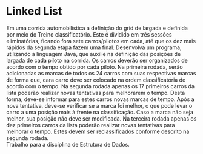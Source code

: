 # Linked List
Em uma corrida automobilística a definição do grid de largada e definida por meio do Treino classificatório. Este é dividido em três sessões eliminatórias, ficando fora sete carros/pilotos em cada, até que os dez mais rápidos da segunda etapa fazem uma final.
Desenvolva um programa, utilizando a linguagem Java, que auxilie na definição das posições de largada de cada piloto na corrida.
Os carros deverão ser organizados de acordo com o tempo obtido por cada piloto.
Na primeira rodada, serão adicionadas as marcas de todos os 24 carros com suas
respectivas marcas de forma que, cara carro deve ser colocado na ordem classificatória de acordo com o tempo.
Na segunda rodada apenas os 17 primeiros carros da lista poderão realizar novas tentativas para melhorarem o tempo. Desta forma, deve-se informar para estes carros novas marcas de tempo. Após a nova tentativa, deve-se verificar se a marca foi melhor, o que pode levar o carro a uma posição mais à frente na classificação. Caso a marca não seja melhor, sua posição não deve ser modificada.
Na terceira rodada apenas os dez primeiros carros da lista poderão realizar novas tentativas para melhorar o tempo. Estes devem ser reclassificados conforme descrito na segunda rodada.
<br>Trabalho para a disciplina de Estrutura de Dados.
